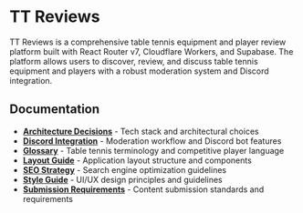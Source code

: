 # TT Reviews

TT Reviews is a comprehensive table tennis equipment and player review platform built with React Router v7, Cloudflare Workers, and Supabase. The platform allows users to discover, review, and discuss table tennis equipment and players with a robust moderation system and Discord integration.

## Documentation

- [**Architecture Decisions**](docs/DECISIONS.md) - Tech stack and architectural choices
- [**Discord Integration**](docs/DISCORD.md) - Moderation workflow and Discord bot features
- [**Glossary**](docs/GLOSSARY.md) - Table tennis terminology and competitive player language
- [**Layout Guide**](docs/LAYOUT.md) - Application layout structure and components
- [**SEO Strategy**](docs/SEO.md) - Search engine optimization guidelines
- [**Style Guide**](docs/STYLE-GUIDE.md) - UI/UX design principles and guidelines
- [**Submission Requirements**](docs/SUBMISSION-REQUIREMENTS.md) - Content submission standards and requirements
